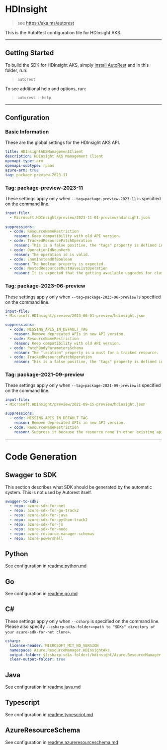 # HDInsight

> see https://aka.ms/autorest

This is the AutoRest configuration file for HDInsight AKS.

---

## Getting Started

To build the SDK for HDInsight AKS, simply [Install AutoRest](https://aka.ms/autorest/install) and in this folder, run:

> `autorest`

To see additional help and options, run:

> `autorest --help`

---

## Configuration

### Basic Information

These are the global settings for the HDInsight AKS API.

``` yaml
title: HDInsightAKSManagementClient
description: HDInsight AKS Management Client
openapi-type: arm
openapi-subtype: rpaas
azure-arm: true
tag: package-preview-2023-11
```


### Tag: package-preview-2023-11

These settings apply only when `--tag=package-preview-2023-11` is specified on the command line.

```yaml $(tag) == 'package-preview-2023-11'
input-file:
  - Microsoft.HDInsight/preview/2023-11-01-preview/hdinsight.json
  
suppressions:
  - code: ResourceNameRestriction
    reason: Keep compatibility with old API version.
  - code: TrackedResourcePatchOperation
    reason: This is a false positive, the "tags" property is defined in TrackedResource.
  - code: OperationIdNounVerb
    reason: The operation id is valid.
  - code: EnumInsteadOfBoolean
    reason: The boolean property is expected.
  - code: NestedResourcesMustHaveListOperation
    reason: It is expected that the getting available upgrades for clusterPools and clusters don't have list operation.
```
### Tag: package-2023-06-preview

These settings apply only when `--tag=package-2023-06-preview` is specified on the command line.

``` yaml $(tag) == 'package-2023-06-preview'
input-file:
- Microsoft.HDInsight/preview/2023-06-01-preview/hdinsight.json

suppressions:
  - code: MISSING_APIS_IN_DEFAULT_TAG
    reason: Remove deprecated APIs in new API version.
  - code: ResourceNameRestriction
    reason: Keep compatibility with old API version.
  - code: PatchBodyParametersSchema
    reason: The "location" property is a must for a tracked resource.
  - code: TrackedResourcePatchOperation
    reason: This is a false positive, the "tags" property is defined in TrackedResource.
```

### Tag: package-2021-09-preview

These settings apply only when `--tag=package-2021-09-preview` is specified on the command line.

``` yaml $(tag) == 'package-2021-09-preview'
input-file:
- Microsoft.HDInsight/preview/2021-09-15-preview/hdinsight.json

suppressions:
  - code: MISSING_APIS_IN_DEFAULT_TAG
    reason: Remove deprecated APIs in new API version.
  - code: ResourceNameRestriction
    reason: Suppress it because the resource name in other existing apis doesn't have restriction.
```

---

# Code Generation

## Swagger to SDK

This section describes what SDK should be generated by the automatic system.
This is not used by Autorest itself.

``` yaml $(swagger-to-sdk)
swagger-to-sdk:
  - repo: azure-sdk-for-net
  - repo: azure-sdk-for-go-track2
  - repo: azure-sdk-for-java
  - repo: azure-sdk-for-python-track2
  - repo: azure-sdk-for-js
  - repo: azure-sdk-for-node
  - repo: azure-resource-manager-schemas
  - repo: azure-powershell
```

## Python

See configuration in [readme.python.md](./readme.python.md)

## Go

See configuration in [readme.go.md](./readme.go.md)

## C#

These settings apply only when `--csharp` is specified on the command line.
Please also specify `--csharp-sdks-folder=<path to "SDKs" directory of your azure-sdk-for-net clone>`.

``` yaml $(csharp)
csharp:
  license-header: MICROSOFT_MIT_NO_VERSION
  namespace: Azure.ResourceManager.HDInsightAks
  output-folder: $(csharp-sdks-folder)/hdinsight/Azure.ResourceManager.HDInsightAks/src/Generated
  clear-output-folder: true
```

## Java

See configuration in [readme.java.md](./readme.java.md)

## Typescript

See configuration in [readme.typescript.md](./readme.typescript.md)

## AzureResourceSchema

See configuration in [readme.azureresourceschema.md](./readme.azureresourceschema.md)
